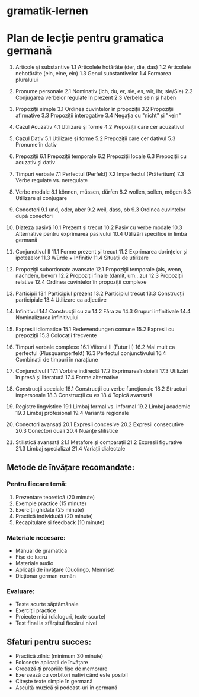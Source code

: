 # gramatik-lernen

# Plan de lecție pentru gramatica germană

1. Articole și substantive
   1.1 Articolele hotărâte (der, die, das)
   1.2 Articolele nehotărâte (ein, eine, ein)
   1.3 Genul substantivelor
   1.4 Formarea pluralului

2. Pronume personale
   2.1 Nominativ (ich, du, er, sie, es, wir, ihr, sie/Sie)
   2.2 Conjugarea verbelor regulate în prezent
   2.3 Verbele sein și haben

3. Propoziții simple
   3.1 Ordinea cuvintelor în propoziții
   3.2 Propoziții afirmative
   3.3 Propoziții interogative
   3.4 Negația cu "nicht" și "kein"


4. Cazul Acuzativ
   4.1 Utilizare și forme
   4.2 Prepoziții care cer acuzativul

5. Cazul Dativ
   5.1 Utilizare și forme
   5.2 Prepoziții care cer dativul
   5.3 Pronume în dativ

6. Prepoziții
   6.1 Prepoziții temporale
   6.2 Prepoziții locale
   6.3 Prepoziții cu acuzativ și dativ

7. Timpuri verbale
   7.1 Perfectul (Perfekt)
   7.2 Imperfectul (Präteritum)
   7.3 Verbe regulate vs. neregulate

8. Verbe modale
   8.1 können, müssen, dürfen
   8.2 wollen, sollen, mögen
   8.3 Utilizare și conjugare

9. Conectori
   9.1 und, oder, aber
   9.2 weil, dass, ob
   9.3 Ordinea cuvintelor după conectori

10. Diateza pasivă
   10.1 Prezent și trecut
   10.2 Pasiv cu verbe modale
   10.3 Alternative pentru exprimarea pasivului
   10.4 Utilizări specifice în limba germană

11. Conjunctivul II
   11.1 Forme prezent și trecut
   11.2 Exprimarea dorințelor și ipotezelor
   11.3 Würde + Infinitiv
   11.4 Situații de utilizare

12. Propoziții subordonate avansate
   12.1 Propoziții temporale (als, wenn, nachdem, bevor)
   12.2 Propoziții finale (damit, um...zu)
   12.3 Propoziții relative
   12.4 Ordinea cuvintelor în propoziții complexe

13. Participii
   13.1 Participiul prezent
   13.2 Participiul trecut
   13.3 Construcții participiale
   13.4 Utilizare ca adjective

14. Infinitivul
   14.1 Construcții cu zu
   14.2 Făra zu
   14.3 Grupuri infinitivale
   14.4 Nominalizarea infinitivului

15. Expresii idiomatice
   15.1 Redewendungen comune
   15.2 Expresii cu prepoziții
   15.3 Colocații frecvente

16. Timpuri verbale complexe
   16.1 Viitorul II (Futur II)
   16.2 Mai mult ca perfectul (Plusquamperfekt)
   16.3 Perfectul conjunctivului
   16.4 Combinații de timpuri în narațiune

17. Conjunctivul I
   17.1 Vorbire indirectă
   17.2 Exprimareaîndoielii
   17.3 Utilizări în presă și literatură
   17.4 Forme alternative

18. Construcții speciale
   18.1 Construcții cu verbe funcționale
   18.2 Structuri impersonale
   18.3 Construcții cu es
   18.4 Topică avansată


19. Registre lingvistice
   19.1 Limbaj formal vs. informal
   19.2 Limbaj academic
   19.3 Limbaj profesional
   19.4 Variante regionale

20. Conectori avansați
   20.1 Expresii concesive
   20.2 Expresii consecutive
   20.3 Conectori duali
   20.4 Nuanțe stilistice

21. Stilistică avansată
   21.1 Metafore și comparații
   21.2 Expresii figurative
   21.3 Limbaj specializat
   21.4 Variații dialectale


## Metode de învățare recomandate:

### Pentru fiecare temă:
1. Prezentare teoretică (20 minute)
2. Exemple practice (15 minute)
3. Exerciții ghidate (25 minute)
4. Practică individuală (20 minute)
5. Recapitulare și feedback (10 minute)

### Materiale necesare:
- Manual de gramatică
- Fișe de lucru
- Materiale audio
- Aplicații de învățare (Duolingo, Memrise)
- Dicționar german-român

### Evaluare:
- Teste scurte săptămânale
- Exerciții practice
- Proiecte mici (dialoguri, texte scurte)
- Test final la sfârșitul fiecărui nivel

## Sfaturi pentru succes:
- Practică zilnic (minimum 30 minute)
- Folosește aplicații de învățare
- Creează-ți propriile fișe de memorare
- Exersează cu vorbitori nativi când este posibil
- Citește texte simple în germană
- Ascultă muzică și podcast-uri în germană